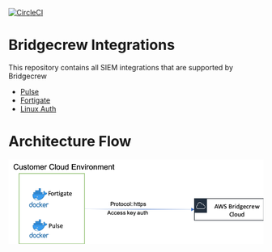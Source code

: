 [![CircleCI](https://circleci.com/gh/bridgecrewio/bridgecrew-integrations.svg?style=svg)](https://circleci.com/gh/bridgecrewio/bridgecrew-integrations)

# Bridgecrew Integrations
This repository contains all SIEM integrations that are supported by Bridgecrew

* [Pulse](https://github.com/bridgecrewio/bridgecrew-integrations/blob/master/src/pulse/README.md)
* [Fortigate](https://github.com/bridgecrewio/bridgecrew-integrations/blob/master/src/fortigate/README.md)
* [Linux Auth](https://github.com/bridgecrewio/bridgecrew-integrations/blob/master/src/linux-auth/README.md)

# Architecture Flow
 
![Integration architecture](docs/archFlow.png)
